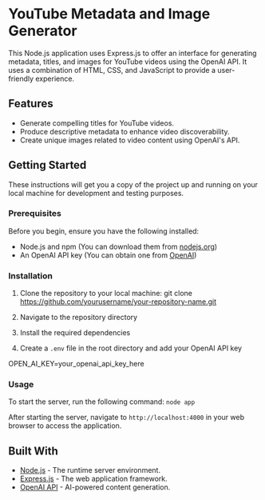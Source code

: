 # YouTube Metadata and Image Generator

This Node.js application uses Express.js to offer an interface for generating metadata, titles, and images for YouTube videos using the OpenAI API. It uses a combination of HTML, CSS, and JavaScript to provide a user-friendly experience.

## Features

- Generate compelling titles for YouTube videos.
- Produce descriptive metadata to enhance video discoverability.
- Create unique images related to video content using OpenAI's API.

## Getting Started

These instructions will get you a copy of the project up and running on your local machine for development and testing purposes.

### Prerequisites

Before you begin, ensure you have the following installed:
- Node.js and npm (You can download them from [nodejs.org](https://nodejs.org/))
- An OpenAI API key (You can obtain one from [OpenAI](https://openai.com/))

### Installation

1. Clone the repository to your local machine:
git clone https://github.com/yourusername/your-repository-name.git

2. Navigate to the repository directory

3. Install the required dependencies

4. Create a `.env` file in the root directory and add your OpenAI API key

OPEN_AI_KEY=your_openai_api_key_here


### Usage

To start the server, run the following command:
`node app`

After starting the server, navigate to `http://localhost:4000` in your web browser to access the application.

## Built With

- [Node.js](https://nodejs.org/) - The runtime server environment.
- [Express.js](https://expressjs.com/) - The web application framework.
- [OpenAI API](https://openai.com/api/) - AI-powered content generation.



